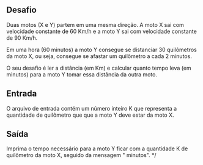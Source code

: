 ## Desafio

Duas motos (X e Y) partem em uma mesma direção. A moto X sai com velocidade
constante de 60 Km/h e a moto Y sai com velocidade constante de 90 Km/h.

Em uma hora (60 minutos) a moto Y consegue se distanciar 30 quilômetros da
moto X, ou seja, consegue se afastar um quilômetro a cada 2 minutos.

O seu desafio é ler a distância (em Km) e calcular quanto tempo leva
(em minutos) para a moto Y tomar essa distância da outra moto.

## Entrada

O arquivo de entrada contém um número inteiro K que representa a quantidade
de quilômetro que que a moto Y deve estar da moto X.

## Saída

Imprima o tempo necessário para a moto Y ficar com a quantidade K de
quilômetro da moto X, seguido da mensagem " minutos". */

